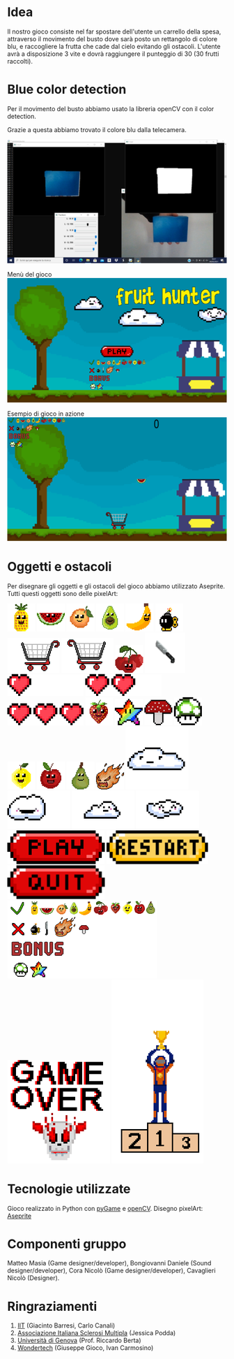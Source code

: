# Idea
Il nostro gioco consiste nel far spostare dell'utente un carrello della spesa, attraverso il movimento del busto dove sarà posto un rettangolo di colore blu, e raccogliere la frutta che cade dal cielo evitando gli ostacoli. L'utente avrà a disposizione 3 vite e dovrà raggiungere il punteggio di 30 (30 frutti raccolti).



# Blue color detection
Per il movimento del busto abbiamo usato la libreria openCV con il color detection.

Grazie a questa abbiamo trovato il colore blu dalla telecamera.

![ColoreBlu](https://github.com/NameNotFound-PCTO/Game/blob/main/codice/color_dect_blue.jpeg)

Menù del gioco
![MenuGioco](https://github.com/NameNotFound-PCTO/Game/blob/main/pixel_art/sfondoMenu.png)

Esempio di gioco in azione
![esempioDiGioco](https://github.com/NameNotFound-PCTO/Game/blob/main/pixel_art/esempioDiGioco.png)

# Oggetti e ostacoli
Per disegnare gli oggetti e gli ostacoli del gioco abbiamo utilizzato Aseprite.
Tutti questi oggetti sono delle pixelArt:

![Ananas](https://github.com/NameNotFound-PCTO/Game/blob/main/pixel_art/ananasFinal.png)
![Anguria](https://github.com/NameNotFound-PCTO/Game/blob/main/pixel_art/anguriaFinal.png)
![Aancia](https://github.com/NameNotFound-PCTO/Game/blob/main/pixel_art/aranciaFinal.png)
![Avocado](https://github.com/NameNotFound-PCTO/Game/blob/main/pixel_art/avocadoFinal.png)
![Banana](https://github.com/NameNotFound-PCTO/Game/blob/main/pixel_art/bananaFinal.png)
![Bomba](https://github.com/NameNotFound-PCTO/Game/blob/main/pixel_art/bomba.png)
![CarrelloLeft](https://github.com/NameNotFound-PCTO/Game/blob/main/pixel_art/carrelloLeft.png)
![CarrelloRight](https://github.com/NameNotFound-PCTO/Game/blob/main/pixel_art/carrelloRight.png)
![Ciliegia](https://github.com/NameNotFound-PCTO/Game/blob/main/pixel_art/ciliegiaFinal.png)
![Coltello](https://github.com/NameNotFound-PCTO/Game/blob/main/pixel_art/coltello.png)
![Cuore1](https://github.com/NameNotFound-PCTO/Game/blob/main/pixel_art/cuore1.png)
![Cuore2](https://github.com/NameNotFound-PCTO/Game/blob/main/pixel_art/cuore2.png)
![Cuore3](https://github.com/NameNotFound-PCTO/Game/blob/main/pixel_art/cuore3.png)
![Fragola](https://github.com/NameNotFound-PCTO/Game/blob/main/pixel_art/fragolaFinal.png)
![Stella](https://github.com/NameNotFound-PCTO/Game/blob/main/pixel_art/stella.png)
![Fungo](https://github.com/NameNotFound-PCTO/Game/blob/main/pixel_art/fungo.png)
![Fungo1Up](https://github.com/NameNotFound-PCTO/Game/blob/main/pixel_art/fungo1Up.png)
![Limone](https://github.com/NameNotFound-PCTO/Game/blob/main/pixel_art/limoneFinal.png)
![Mela](https://github.com/NameNotFound-PCTO/Game/blob/main/pixel_art/melaFinal.png)
![Pera](https://github.com/NameNotFound-PCTO/Game/blob/main/pixel_art/peraFinal.png)
![Meteora](https://github.com/NameNotFound-PCTO/Game/blob/main/pixel_art/meteora.png)
![Nuvola1](https://github.com/NameNotFound-PCTO/Game/blob/main/pixel_art/nuvola1.png)
![Nuvola2](https://github.com/NameNotFound-PCTO/Game/blob/main/pixel_art/nuvola2.png)
![Nuvola3](https://github.com/NameNotFound-PCTO/Game/blob/main/pixel_art/nuvola3.png)
![Nuvola4](https://github.com/NameNotFound-PCTO/Game/blob/main/pixel_art/nuvola4.png)
![Play](https://github.com/NameNotFound-PCTO/Game/blob/main/pixel_art/play.png)
![Restart](https://github.com/NameNotFound-PCTO/Game/blob/main/pixel_art/restart.png)
![Quit](https://github.com/NameNotFound-PCTO/Game/blob/main/pixel_art/quit.png)
![Legenda](https://github.com/NameNotFound-PCTO/Game/blob/main/pixel_art/legenda.png)
![GameOver](https://github.com/NameNotFound-PCTO/Game/blob/main/pixel_art/gameOver.png)
![Podio](https://github.com/NameNotFound-PCTO/Game/blob/main/pixel_art/podio.png)




# Tecnologie utilizzate
Gioco realizzato in Python con [pyGame](https://www.pygame.org/news) e [openCV](https://opencv.org).
Disegno pixelArt: [Aseprite](https://www.aseprite.org)


# Componenti gruppo
Matteo Masia (Game designer/developer), Bongiovanni Daniele (Sound designer/developer), Cora Nicolò (Game designer/developer), Cavaglieri Nicolò (Designer).

# Ringraziamenti
1. [IIT](https://www.iit.it) (Giacinto Barresi, Carlo Canali)
3. [Associazione Italiana Sclerosi Multipla](https://www.aism.it) (Jessica Podda)
4. [Università di Genova](https://unige.it/it/) (Prof. Riccardo Berta)
5. [Wondertech](http://www.wondertechweb.com) (Giuseppe Gioco, Ivan Carmosino)
